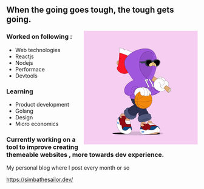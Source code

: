 
## When the going goes tough, the tough gets going.


<img align="right" src="/basketball.gif" width="300" />


### Worked on following :

- Web technologies
- Reactjs
- Nodejs
- Performace
- Devtools

### Learning

- Product development
- Golang
- Design
- Micro economics


### Currently working on a tool to improve creating themeable websites , more  towards dev experience.


My personal blog where I post every month or so

https://simbathesailor.dev/



<!--
**simbathesailor/simbathesailor** is a ✨ _special_ ✨ repository because its `README.md` (this file) appears on your GitHub profile.

Here are some ideas to get you started:

- 🔭 I’m currently working on ...
- 🌱 I’m currently learning ...
- 👯 I’m looking to collaborate on ...
- 🤔 I’m looking for help with ...
- 💬 Ask me about ...
- 📫 How to reach me: ...
- 😄 Pronouns: ...
- ⚡ Fun fact: ...
-->





